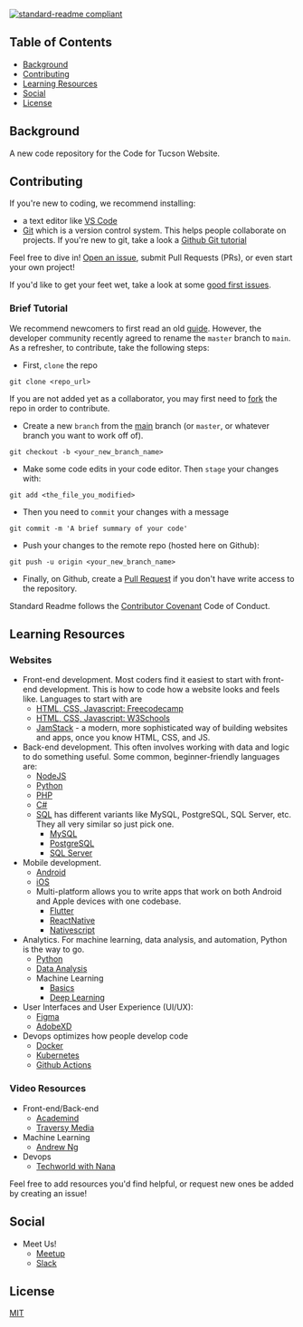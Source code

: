 [![standard-readme compliant](https://img.shields.io/github/last-commit/CodeForTucson/new-cft-website)](https://github.com/CodeForTucson/new-cft-website)
## Table of Contents

- [Background](#background)
- [Contributing](#contributing)
- [Learning Resources](#learning-resources)
- [Social](#social)
- [License](#license)

## Background
A new code repository for the Code for Tucson Website.

## Contributing
If you're new to coding, we recommend installing:
- a text editor like [VS Code](https://code.visualstudio.com/)
- [Git](https://github.com/git-guides/install-git) which is a version control system. This helps people collaborate on projects. If you're new to git, take a look a [Github Git tutorial](https://rogerdudler.github.io/git-guide/)

Feel free to dive in! [Open an issue](https://github.com/CodeForTucson/new-cft-website/issues/new), submit Pull Requests (PRs), or even start your own project!

If you'd like to get your feet wet, take a look at some [good first issues](https://github.com/CodeForTucson/new-cft-website/labels/good%20first%20issue).

### Brief Tutorial
We recommend newcomers to first read an old [guide](https://rogerdudler.github.io/git-guide/). However, the developer community recently agreed to rename the `master` branch to `main`. 
As a refresher, to contribute, take the following steps:

- First, `clone` the repo
```
git clone <repo_url>
```

If you are not added yet as a collaborator, you may first need to [fork](https://docs.github.com/en/github-ae@latest/get-started/quickstart/fork-a-repo) the repo in order to contribute.

- Create a new `branch` from the [main](https://www.atlassian.com/git/tutorials/using-branches) branch (or `master`, or whatever branch you want to work off of).
```
git checkout -b <your_new_branch_name>
```

- Make some code edits in your code editor. Then `stage` your changes with:
```
git add <the_file_you_modified>
```

- Then you need to `commit` your changes with a message
```
git commit -m 'A brief summary of your code'
```

- Push your changes to the remote repo (hosted here on Github):
```
git push -u origin <your_new_branch_name>
```

- Finally, on Github, create a [Pull Request](https://docs.github.com/en/pull-requests/collaborating-with-pull-requests/proposing-changes-to-your-work-with-pull-requests/about-pull-requests) if you don't have write access to the repository.



Standard Readme follows the [Contributor Covenant](http://contributor-covenant.org/version/1/3/0/) Code of Conduct.
## Learning Resources
### Websites
- Front-end development. Most coders find it easiest to start with front-end development. This is how to code how a website looks and feels like. Languages to start with are
	- [HTML, CSS, Javascript: Freecodecamp](https://www.freecodecamp.org/)
	- [HTML, CSS, Javascript: W3Schools](https://www.w3schools.com/)
	- [JamStack](https://jamstack.org/) - a modern, more sophisticated way of building websites and apps, once you know HTML, CSS, and JS.
- Back-end development. This often involves working with data and logic to do something useful. Some common, beginner-friendly languages are:
	- [NodeJS](https://www.w3schools.com/nodejs/)
	- [Python](https://www.learnpython.org/)
	- [PHP](https://www.w3schools.com/php/)
	- [C#](https://www.w3schools.com/cs/index.php)
	- [SQL](https://www.w3schools.com/) has different variants like MySQL, PostgreSQL, SQL Server, etc. They all very similar so just pick one.
		- [MySQL](https://www.mysqltutorial.org/)
		- [PostgreSQL](https://www.postgresqltutorial.com/)
		- [SQL Server](https://www.sqlservertutorial.net/)
- Mobile development.
	- [Android](https://developer.android.com/)
	- [iOS](https://developer.apple.com/tutorials/app-dev-training)
	- Multi-platform allows you to write apps that work on both Android and Apple devices with one codebase.
		- [Flutter](https://flutter.dev/)
		- [ReactNative](https://reactnative.dev/)
		- [Nativescript](https://nativescript.org/)
- Analytics. For machine learning, data analysis, and automation, Python is the way to go. 
	- [Python](https://www.learnpython.org/)
	- [Data Analysis](https://www.freecodecamp.org/learn/data-analysis-with-python/)
	- Machine Learning
		- [Basics](https://www.coursera.org/learn/machine-learning)
		- [Deep Learning](https://www.freecodecamp.org/learn/machine-learning-with-python/#tensorflow)
- User Interfaces and User Experience (UI/UX):
	- [Figma](https://www.figma.com/)
	- [AdobeXD](https://www.adobe.com/products/xd.html)
- Devops optimizes how people develop code
	- [Docker](https://docs.docker.com/get-started/)
	- [Kubernetes](https://kubernetes.io/docs/tutorials/kubernetes-basics/)
	- [Github Actions](https://github.com/features/actions)

### Video Resources
- Front-end/Back-end
	- [Academind](https://www.youtube.com/c/Academind)
	- [Traversy Media](https://www.youtube.com/channel/UC29ju8bIPH5as8OGnQzwJyA)
- Machine Learning
	- [Andrew Ng](https://www.youtube.com/watch?v=jGwO_UgTS7I&list=PLoROMvodv4rMiGQp3WXShtMGgzqpfVfbU)
- Devops
	- [Techworld with Nana](https://www.youtube.com/c/TechWorldwithNana)

Feel free to add resources you'd find helpful, or request new ones be added by creating an issue!

## Social
- Meet Us!
	- [Meetup](https://www.meetup.com/Code-for-Tucson/?_cookie-check=SolmC1PjRvs9NyEY)
	- [Slack](https://codefortucson.slack.com)

## License
[MIT](LICENSE)
